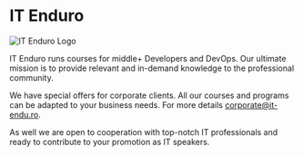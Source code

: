 # IT Enduro

![IT Enduro Logo](https://static.tildacdn.com/tild6663-3439-4231-b664-636664643461/Logo_white.png)

IT Enduro runs courses for middle+ Developers and DevOps. Our ultimate mission is to provide relevant and in-demand knowledge to the professional community.

We have special offers for corporate clients. All our courses and programs can be adapted to your business needs. For more details [corporate@it-endu.ro](mailto:corporate@it-endu.ro).

As well we are open to cooperation with top-notch IT professionals and ready to contribute to your promotion as IT speakers.
